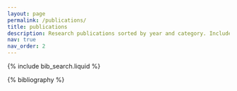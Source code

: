 ```yaml
---
layout: page
permalink: /publications/
title: publications
description: Research publications sorted by year and category. Includes journal articles, conference papers, and collaborative work.
nav: true
nav_order: 2
---
```


<!-- _pages/publications.md -->

<!-- Bibsearch Feature -->

{% include bib_search.liquid %}

<div class="publications">

{% bibliography %}

</div>
